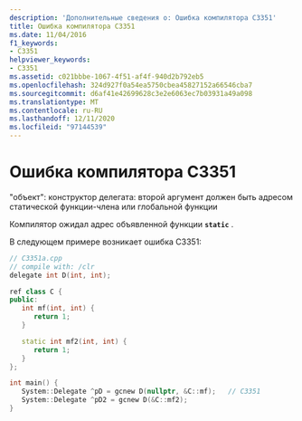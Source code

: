 ```yaml
---
description: 'Дополнительные сведения о: Ошибка компилятора C3351'
title: Ошибка компилятора C3351
ms.date: 11/04/2016
f1_keywords:
- C3351
helpviewer_keywords:
- C3351
ms.assetid: c021bbbe-1067-4f51-af4f-940d2b792eb5
ms.openlocfilehash: 324d927f0a54ea5750cbea45827152a66546cba7
ms.sourcegitcommit: d6af41e42699628c3e2e6063ec7b03931a49a098
ms.translationtype: MT
ms.contentlocale: ru-RU
ms.lasthandoff: 12/11/2020
ms.locfileid: "97144539"
---
```

# <a name="compiler-error-c3351"></a>Ошибка компилятора C3351

"объект": конструктор делегата: второй аргумент должен быть адресом статической функции-члена или глобальной функции

Компилятор ожидал адрес объявленной функции **`static`** .

В следующем примере возникает ошибка C3351:

```cpp
// C3351a.cpp
// compile with: /clr
delegate int D(int, int);

ref class C {
public:
   int mf(int, int) {
      return 1;
   }

   static int mf2(int, int) {
      return 1;
   }
};

int main() {
   System::Delegate ^pD = gcnew D(nullptr, &C::mf);   // C3351
   System::Delegate ^pD2 = gcnew D(&C::mf2);
}
```
